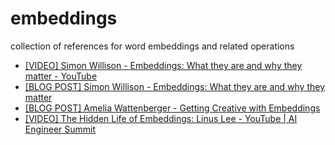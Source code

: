 # embeddings
collection of references for word embeddings and related operations

* [[VIDEO] Simon Willison - Embeddings: What they are and why they matter - YouTube](https://www.youtube.com/watch?v=ArnMdc-ICCM)
* [[BLOG POST] Simon Willison - Embeddings: What they are and why they matter](https://simonwillison.net/2023/Oct/23/embeddings/)
* [[BLOG POST] Amelia Wattenberger - Getting Creative with Embeddings](https://wattenberger.com/thoughts/yay-embeddings-math) 
* [[VIDEO] The Hidden Life of Embeddings: Linus Lee - YouTube | AI Engineer Summit](https://www.youtube.com/watch?v=YvobVu1l7GI&t=315s) 
